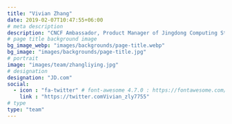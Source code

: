 ```yaml
---
title: "Vivian Zhang"
date: 2019-02-07T10:47:55+06:00
# meta description
description: "CNCF Ambassador, Product Manager of Jingdong Computing Storage Platform Department, responsible for product design, promotion and open source of cloud native related projects. Jingdong open source project distributed file system and object storage ChubaoFS contributor."
# page title background image
bg_image_webp: "images/backgrounds/page-title.webp"
bg_image: "images/backgrounds/page-title.jpg"
# portrait
image: "images/team/zhangliying.jpg"
# designation
designation: "JD.com"
social:
  - icon : "fa-twitter" # font-awesome 4.7.0 : https://fontawesome.com/v4.7.0/icons/
    link : "https://twitter.comVivian_zly7755"
# type
type: "team"
---
```



